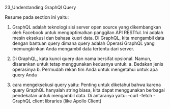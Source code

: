 23_Understanding GraphQl Query

Resume pada section ini yaitu:
1. GraphQL adalah teknologi sisi server open source yang dikembangkan oleh Facebook untuk mengoptimalkan panggilan API RESTful. Ini adalah mesin eksekusi dan bahasa kueri data. Di GraphQL, kita mengambil data dengan bantuan query dimana query adalah Operasi GraphQL yang memungkinkan Anda mengambil data tertentu dari server.

2. Di GraphQL, kata kunci query dan nama bersifat opsional. Namun, disarankan untuk tetap menggunakan keduanya untuk:
a. Bedakan jenis operasinya
b. Permudah rekan tim Anda untuk mengetahui untuk apa query Anda

3. cara mengeksekusi query yaitu:
Penting untuk diketahui bahwa karena query GraphQL hanyalah string biasa, kita dapat menggunakan berbagai pendekatan untuk mengambil data. Di antaranya yaitu:
-curl
-fetch
-GraphQL client libraries (like Apollo Client)
